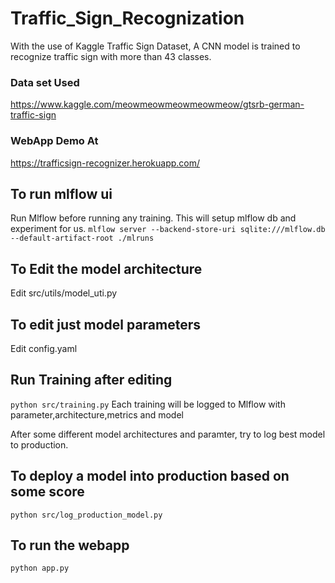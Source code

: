 # Traffic_Sign_Recognization
With the use of Kaggle Traffic Sign Dataset, A CNN model is trained to recognize traffic sign with more than 43 classes.

### Data set Used
https://www.kaggle.com/meowmeowmeowmeowmeow/gtsrb-german-traffic-sign


### WebApp Demo At
https://trafficsign-recognizer.herokuapp.com/

## To run mlflow ui
Run Mlflow before running any training. This will setup mlflow db and experiment for us.
```mlflow server --backend-store-uri sqlite:///mlflow.db --default-artifact-root ./mlruns```

## To Edit the model architecture
Edit src/utils/model_uti.py

## To edit just model parameters
Edit config.yaml

## Run Training after editing
```python src/training.py```
Each training will be logged to Mlflow with parameter,architecture,metrics and model

After some different model architectures and paramter, try to log best model to production.

## To deploy a model into production based on some score
```python src/log_production_model.py```

## To run the webapp
```python app.py```


